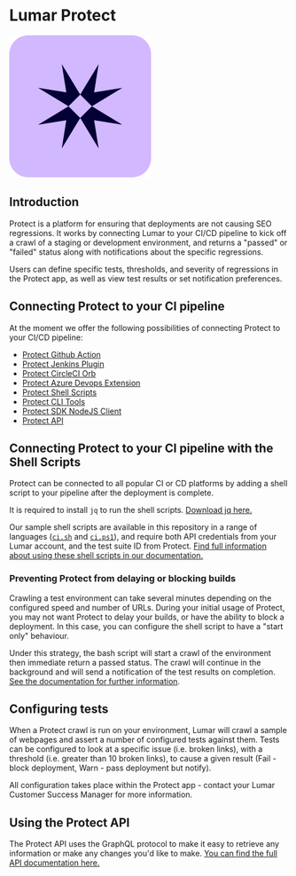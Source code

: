 # Lumar Protect

[<img src="images/lumar-logo.svg">](https://www.lumar.io/platform/protect)

## Introduction

Protect is a platform for ensuring that deployments are not causing SEO regressions. It works by connecting Lumar to your CI/CD pipeline to kick off a crawl of a staging or development environment, and returns a "passed" or "failed" status along with notifications about the specific regressions.

Users can define specific tests, thresholds, and severity of regressions in the Protect app, as well as view test results or set notification preferences.

## Connecting Protect to your CI pipeline

At the moment we offer the following possibilities of connecting Protect to your CI/CD pipeline:

- [Protect Github Action](https://github.com/deepcrawl/deepcrawl-test-action)
- [Protect Jenkins Plugin](https://github.com/jenkinsci/deepcrawl-test-plugin)
- [Protect CircleCI Orb](https://github.com/deepcrawl/deepcrawl-test-orb)
- [Protect Azure Devops Extension](./azure-devops-extension/README.md)
- [Protect Shell Scripts](#connecting-automation-hub-to-your-ci-pipeline-with-the-shell-scripts)
- [Protect CLI Tools](https://github.com/deepcrawl/deepcrawl-test/tree/main/packages/test-cli/README.md)
- [Protect SDK NodeJS Client](https://github.com/deepcrawl/deepcrawl-test/tree/main/packages/test-nodejs-sdk/README.md)
- [Protect API](https://api-docs.lumar.io/docs/protect/test-suites/test-suites-overview)

## Connecting Protect to your CI pipeline with the Shell Scripts

Protect can be connected to all popular CI or CD platforms by adding a shell script to your pipeline after the deployment is complete.

It is required to install `jq` to run the shell scripts. [Download jq here.](https://stedolan.github.io/jq/download/)

Our sample shell scripts are available in this repository in a range of languages ([`ci.sh`](ci.sh) and [`ci.ps1`](ci.ps1)), and require both API credentials from your Lumar account, and the test suite ID from Protect.
[Find full information about using these shell scripts in our documentation.](https://api-docs.lumar.io/docs/protect/ci/ci-shell-scripts)

### Preventing Protect from delaying or blocking builds

Crawling a test environment can take several minutes depending on the configured speed and number of URLs. During your initial usage of Protect, you may not want Protect to delay your builds, or have the ability to block a deployment.
In this case, you can configure the shell script to have a "start only" behaviour.

Under this strategy, the bash script will start a crawl of the environment then immediate return a passed status. The crawl will continue in the background and will send a notification of the test results on completion. [See the documentation for further information](https://api-docs.lumar.io/docs/protect/ci/ci-shell-scripts).

## Configuring tests

When a Protect crawl is run on your environment, Lumar will crawl a sample of webpages and assert a number of configured tests against them. Tests can be configured to look at a specific issue (i.e. broken links), with a threshold (i.e. greater than 10 broken links), to cause a given result (Fail - block deployment, Warn - pass deployment but notify).

All configuration takes place within the Protect app - contact your Lumar Customer Success Manager for more information.

## Using the Protect API

The Protect API uses the GraphQL protocol to make it easy to retrieve any information or make any changes you'd like to make. [You can find the full API documentation here.](https://api-docs.lumar.io/docs/protect/test-suites/test-suites-overview)

